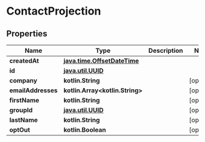 
# ContactProjection

## Properties
Name | Type | Description | Notes
------------ | ------------- | ------------- | -------------
**createdAt** | [**java.time.OffsetDateTime**](java.time.OffsetDateTime.md) |  | 
**id** | [**java.util.UUID**](java.util.UUID.md) |  | 
**company** | **kotlin.String** |  |  [optional]
**emailAddresses** | **kotlin.Array&lt;kotlin.String&gt;** |  |  [optional]
**firstName** | **kotlin.String** |  |  [optional]
**groupId** | [**java.util.UUID**](java.util.UUID.md) |  |  [optional]
**lastName** | **kotlin.String** |  |  [optional]
**optOut** | **kotlin.Boolean** |  |  [optional]



